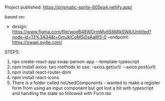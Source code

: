 Project published: https://prismatic-sprite-605ea4.netlify.app/

based on:

- design: https://www.figma.com/file/woqB48WOrmMytlS6MlkSWA/Untitled?node-id=13%3A34&t=GmJklCoMSj0sAaW5-0
  -endpoint: https://swapi.py4e.com/

STEPS:

1. npx create-react-app swap-person-app --template typescript
2. npm install axios:
   two methods to use: -axios.get(url) --axios.post(url)
3. npm install react-router-dom
4. npm install react-icons
5. There is a folder called noUsedComponents - wanted to make a register form from using an input component but got lost a bit with typescript and handling the state so followed with Form.tsx
